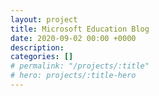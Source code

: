 ```yaml
---
layout: project
title: Microsoft Education Blog
date: 2020-09-02 00:00 +0000
description:
categories: []
# permalink: "/projects/:title"
# hero: projects/:title-hero
---
```

